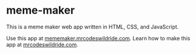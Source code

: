 # meme-maker

This is a meme maker web app written in HTML, CSS, and JavaScript.

Use this app at [mememaker.mrcodeswildride.com](https://mememaker.mrcodeswildride.com/).
Learn how to make this app at [mrcodeswildride.com](https://www.mrcodeswildride.com/).